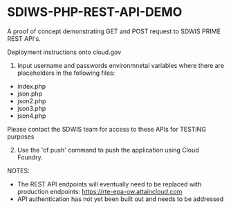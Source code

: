 # SDIWS-PHP-REST-API-DEMO
A proof of concept demonstrating GET and POST request to SDWIS PRIME REST API's.

Deployment instructions onto cloud.gov

1) Input username and passwords environmnetal variables where there are placeholders in the following files:
- index.php
- json.php
- json2.php
- json3.php
- json4.php

Please contact the SDWIS team for access to these APIs for TESTING purposes

2) Use the 'cf push' command to push the application using Cloud Foundry.

NOTES:
- The REST API endpoints will eventually need to be replaced with production endpoints: https://rte-epa-ow.attaincloud.com
- API authentication has not yet been built out and needs to be addressed
